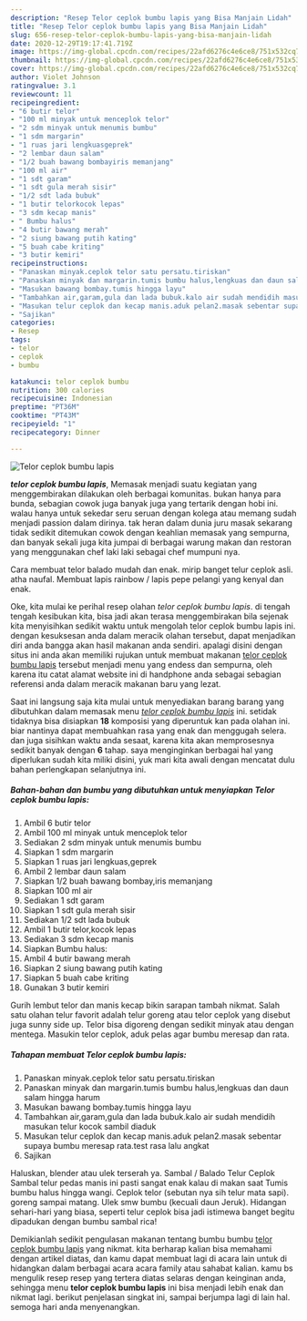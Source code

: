 ```yaml
---
description: "Resep Telor ceplok bumbu lapis yang Bisa Manjain Lidah"
title: "Resep Telor ceplok bumbu lapis yang Bisa Manjain Lidah"
slug: 656-resep-telor-ceplok-bumbu-lapis-yang-bisa-manjain-lidah
date: 2020-12-29T19:17:41.719Z
image: https://img-global.cpcdn.com/recipes/22afd6276c4e6ce8/751x532cq70/telor-ceplok-bumbu-lapis-foto-resep-utama.jpg
thumbnail: https://img-global.cpcdn.com/recipes/22afd6276c4e6ce8/751x532cq70/telor-ceplok-bumbu-lapis-foto-resep-utama.jpg
cover: https://img-global.cpcdn.com/recipes/22afd6276c4e6ce8/751x532cq70/telor-ceplok-bumbu-lapis-foto-resep-utama.jpg
author: Violet Johnson
ratingvalue: 3.1
reviewcount: 11
recipeingredient:
- "6 butir telor"
- "100 ml minyak untuk menceplok telor"
- "2 sdm minyak untuk menumis bumbu"
- "1 sdm margarin"
- "1 ruas jari lengkuasgeprek"
- "2 lembar daun salam"
- "1/2 buah bawang bombayiris memanjang"
- "100 ml air"
- "1 sdt garam"
- "1 sdt gula merah sisir"
- "1/2 sdt lada bubuk"
- "1 butir telorkocok lepas"
- "3 sdm kecap manis"
- " Bumbu halus"
- "4 butir bawang merah"
- "2 siung bawang putih kating"
- "5 buah cabe kriting"
- "3 butir kemiri"
recipeinstructions:
- "Panaskan minyak.ceplok telor satu persatu.tiriskan"
- "Panaskan minyak dan margarin.tumis bumbu halus,lengkuas dan daun salam hingga harum"
- "Masukan bawang bombay.tumis hingga layu"
- "Tambahkan air,garam,gula dan lada bubuk.kalo air sudah mendidih masukan telur kocok sambil diaduk"
- "Masukan telur ceplok dan kecap manis.aduk pelan2.masak sebentar supaya bumbu meresap rata.test rasa lalu angkat"
- "Sajikan"
categories:
- Resep
tags:
- telor
- ceplok
- bumbu

katakunci: telor ceplok bumbu 
nutrition: 300 calories
recipecuisine: Indonesian
preptime: "PT36M"
cooktime: "PT43M"
recipeyield: "1"
recipecategory: Dinner

---
```



![Telor ceplok bumbu lapis](https://img-global.cpcdn.com/recipes/22afd6276c4e6ce8/751x532cq70/telor-ceplok-bumbu-lapis-foto-resep-utama.jpg)

<b><i>telor ceplok bumbu lapis</i></b>, Memasak menjadi suatu kegiatan yang menggembirakan dilakukan oleh berbagai komunitas. bukan hanya para bunda, sebagian cowok juga banyak juga yang tertarik dengan hobi ini. walau hanya untuk sekedar seru seruan dengan kolega atau memang sudah menjadi passion dalam dirinya. tak heran dalam dunia juru masak sekarang tidak sedikit ditemukan cowok dengan keahlian memasak yang sempurna, dan banyak sekali juga kita jumpai di berbagai warung makan dan restoran yang menggunakan chef laki laki sebagai chef mumpuni nya.

Cara membuat telor balado mudah dan enak. mirip banget telur ceplok asli. atha naufal. Membuat lapis rainbow / lapis pepe pelangi yang kenyal dan enak.

Oke, kita mulai ke perihal resep olahan <i>telor ceplok bumbu lapis</i>. di tengah tengah kesibukan kita, bisa jadi akan terasa menggembirakan bila sejenak kita menyisihkan sedikit waktu untuk mengolah telor ceplok bumbu lapis ini. dengan kesuksesan anda dalam meracik olahan tersebut, dapat menjadikan diri anda bangga akan hasil makanan anda sendiri. apalagi disini dengan situs ini anda akan memiliki rujukan untuk membuat makanan <u>telor ceplok bumbu lapis</u> tersebut menjadi menu yang endess dan sempurna, oleh karena itu catat alamat website ini di handphone anda sebagai sebagian referensi anda dalam meracik makanan baru yang lezat.


Saat ini langsung saja kita mulai untuk menyediakan barang barang yang dibutuhkan dalam memasak menu <u><i>telor ceplok bumbu lapis</i></u> ini. setidak tidaknya bisa disiapkan <b>18</b> komposisi yang diperuntuk kan pada olahan ini. biar nantinya dapat membuahkan rasa yang enak dan menggugah selera. dan juga sisihkan waktu anda sesaat, karena kita akan memprosesnya sedikit banyak dengan <b>6</b> tahap. saya menginginkan berbagai hal yang diperlukan sudah kita miliki disini, yuk mari kita awali dengan mencatat dulu bahan perlengkapan selanjutnya ini.

<!--inarticleads1-->

##### Bahan-bahan dan bumbu yang dibutuhkan untuk menyiapkan Telor ceplok bumbu lapis:

1. Ambil 6 butir telor
1. Ambil 100 ml minyak untuk menceplok telor
1. Sediakan 2 sdm minyak untuk menumis bumbu
1. Siapkan 1 sdm margarin
1. Siapkan 1 ruas jari lengkuas,geprek
1. Ambil 2 lembar daun salam
1. Siapkan 1/2 buah bawang bombay,iris memanjang
1. Siapkan 100 ml air
1. Sediakan 1 sdt garam
1. Siapkan 1 sdt gula merah sisir
1. Sediakan 1/2 sdt lada bubuk
1. Ambil 1 butir telor,kocok lepas
1. Sediakan 3 sdm kecap manis
1. Siapkan  Bumbu halus:
1. Ambil 4 butir bawang merah
1. Siapkan 2 siung bawang putih kating
1. Siapkan 5 buah cabe kriting
1. Gunakan 3 butir kemiri


Gurih lembut telor dan manis kecap bikin sarapan tambah nikmat. Salah satu olahan telur favorit adalah telur goreng atau telor ceplok yang disebut juga sunny side up. Telor bisa digoreng dengan sedikit minyak atau dengan mentega. Masukin telor ceplok, aduk pelas agar bumbu meresap dan rata. 

<!--inarticleads2-->

##### Tahapan membuat Telor ceplok bumbu lapis:

1. Panaskan minyak.ceplok telor satu persatu.tiriskan
1. Panaskan minyak dan margarin.tumis bumbu halus,lengkuas dan daun salam hingga harum
1. Masukan bawang bombay.tumis hingga layu
1. Tambahkan air,garam,gula dan lada bubuk.kalo air sudah mendidih masukan telur kocok sambil diaduk
1. Masukan telur ceplok dan kecap manis.aduk pelan2.masak sebentar supaya bumbu meresap rata.test rasa lalu angkat
1. Sajikan


Haluskan, blender atau ulek terserah ya. Sambal / Balado Telur Ceplok Sambal telur pedas manis ini pasti sangat enak kalau di makan saat Tumis bumbu halus hingga wangi. Ceplok telor (sebutan nya sih telur mata sapi). goreng sampai matang. Ulek smw bumbu (kecuali daun Jeruk). Hidangan sehari-hari yang biasa, seperti telur ceplok bisa jadi istimewa banget begitu dipadukan dengan bumbu sambal rica! 

Demikianlah sedikit pengulasan makanan tentang bumbu bumbu <u>telor ceplok bumbu lapis</u> yang nikmat. kita berharap kalian bisa memahami dengan artikel diatas, dan kamu dapat membuat lagi di acara lain untuk di hidangkan dalam berbagai acara acara family atau sahabat kalian. kamu bs mengulik resep resep yang tertera diatas selaras dengan keinginan anda, sehingga menu <b>telor ceplok bumbu lapis</b> ini bisa menjadi lebih enak dan nikmat lagi. berikut penjelasan singkat ini, sampai berjumpa lagi di lain hal. semoga hari anda menyenangkan.
